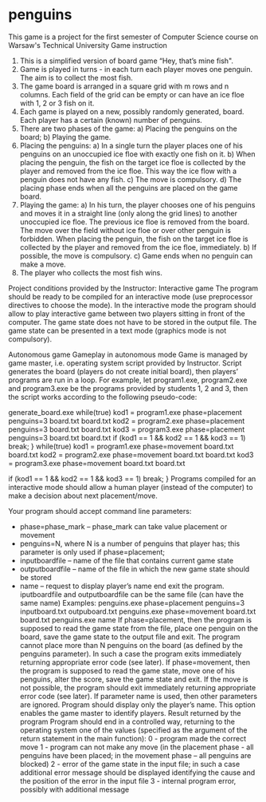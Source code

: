 # penguins
This game is a project for the first semester of Computer Science course on Warsaw's Technical University
Game instruction
1. This is a simplified version of board game “Hey, that’s mine fish".
2. Game is played in turns - in each turn each player moves one penguin. The aim is to collect the
most fish.
3. The game board is arranged in a square grid with m rows and n columns. Each field of the grid
can be empty or can have an ice floe with 1, 2 or 3 fish on it.
4. Each game is played on a new, possibly randomly generated, board. Each player has a certain
(known) number of penguins.
5. There are two phases of the game:
  a) Placing the penguins on the board;
  b) Playing the game.
6. Placing the penguins:
  a) In a single turn the player places one of his penguins on an unoccupied ice floe with exactly
  one fish on it.
  b) When placing the penguin, the fish on the target ice floe is collected by the player and
  removed from the ice floe. This way the ice flow with a penguin does not have any fish.
  c) The move is compulsory.
  d) The placing phase ends when all the penguins are placed on the game board.
7. Playing the game:
  a) In his turn, the player chooses one of his penguins and moves it in a straight line (only along
  the grid lines) to another unoccupied ice floe. The previous ice floe is removed from the
  board. The move over the field without ice floe or over other penguin is forbidden. When
  placing the penguin, the fish on the target ice floe is collected by the player and removed
  from the ice floe, immediately.
  b) If possible, the move is compulsory.
  c) Game ends when no penguin can make a move.
8. The player who collects the most fish wins.

Project conditions provided by the Instructor:
Interactive game
  The program should be ready to be compiled for an interactive mode (use preprocessor directives to
  choose the mode). In the interactive mode the program should allow to play interactive game between
  two players sitting in front of the computer. The game state does not have to be stored in the output file.
  The game state can be presented in a text mode (graphics mode is not compulsory).
  
Autonomous game
  Gameplay in autonomous mode
  Game is managed by game master, i.e. operating system script provided by Instructor. Script generates
  the board (players do not create initial board), then players’ programs are run in a loop. For example,
  let program1.exe, program2.exe and program3.exe be the programs provided by students 1, 2 and
  3, then the script works according to the following pseudo-code:
  
  generate_board.exe
  while(true) 
   kod1 = program1.exe phase=placement penguins=3 board.txt board.txt
   kod2 = program2.exe phase=placement penguins=3 board.txt board.txt
   kod3 = program3.exe phase=placement penguins=3 board.txt board.txt 
   if (kod1 == 1 && kod2 == 1 && kod3 == 1) break;
  }
  while(true) 
   kod1 = program1.exe phase=movement board.txt board.txt
   kod2 = program2.exe phase=movement board.txt board.txt
   kod3 = program3.exe phase=movement board.txt board.txt
   
   if (kod1 == 1 && kod2 == 1 && kod3 == 1) break;
  }
  Programs compiled for an interactive mode should allow a human player (instead of the computer) to
  make a decision about next placement/move. 
 
  Your program should accept command line parameters:
  - phase=phase_mark – phase_mark can take value placement or movement
  - penguins=N, where N is a number of penguins that player has; this parameter is only 
  used if phase=placement;
  - inputboardfile – name of the file that contains current game state
  - outputboardfile – name of the file in which the new game state should be stored
  - name – request to display player’s name end exit the program.
  iputboardfile and outputboardfile can be the same file (can have the same name)
  Examples:
  penguins.exe phase=placement penguins=3 inputboard.txt outpuboard.txt
  penguins.exe phase=movement board.txt board.txt
  penguins.exe name
  If phase=placement, then the program is supposed to read the game state from the file, place one
  penguin on the board, save the game state to the output file and exit. The program cannot place more
  than N penguins on the board (as defined by the penguins parameter). In such a case the program
  exits immediately returning appropriate error code (see later).
  If phase=movement, then the program is supposed to read the game state, move one of his
  penguins, alter the score, save the game state and exit. If the move is not possible, the program should
  exit immediately returning appropriate error code (see later).
  If parameter name is used, then other parameters are ignored. Program should display only the player’s
  name. This option enables the game master to identify players.
Result returned by the program
Program should end in a controlled way, returning to the operating system one of the values (specified 
as the argument of the return statement in the main function):
  0 - program made the correct move
  1 - program can not make any move (in the placement phase - all penguins have been placed; in 
  the movement phase – all penguins are blocked)
  2 - error of the game state in the input file; in such a case additional error message should be 
  displayed identifying the cause and the position of the error in the input file
  3 - internal program error, possibly with additional message
